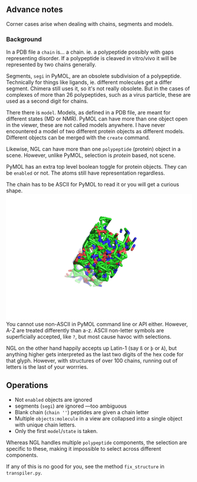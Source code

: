 ## Advance notes
Corner cases arise when dealing with chains, segments and models.

### Background
In a PDB file a `chain` is... a chain. ie. a polypeptide possibly with gaps representing disorder.
If a polypeptide is cleaved in vitro/vivo it will be represented by two chains generally.

Segments, `segi` in PyMOL, are an obsolete subdivision of a polypeptide. Technically for things like ligands,
ie. different molecules get a differ segment. Chimera still uses it, so it's not really obsolete.
But in the cases of complexes of more than 26 polypeptides, such as a virus particle, these are used as a second digit for chains.

There there is `model`. Models, as defined in a PDB file, are meant for different states (MD or NMR).
PyMOL can have more than one object open in the viewer, these are not called models anywhere.
I have never encountered a model of two different protein objects as different models.
Different objects can be merged with the `create` command.

Likewise, NGL can have more than one `polypeptide` (protein) object in a scene.
However, unlike PyMOL, selection is *protein* based, not scene.

PyMOL has an extra top level boolean toggle for protein objects. They can be `enabled` or not.
The atoms still have representation regardless.

The chain has to be ASCII for PyMOL to read it or you will get a curious shape.
![rod of missing byte](images/rod_of_missing_byte.png)
You cannot use non-ASCII in PyMOL command line or API either. However, A-Z are treated differently than a-z.
ASCII non-letter symbols are superficially accepted, like `?`, but most cause havoc with selections.

NGL on the other hand happily accepts up Latin-1 (say `ß` or `þ` or `À`),
but anything higher gets interpreted as the last two digits of the hex code for that glyph.
However, with structures of over 100 chains, running out of letters is the last of your worrries.

## Operations
* Not `enabled` objects are ignored
* segments (`segi`) are ignored &mdash;too ambiguous
* Blank chain (`chain ''`) peptides are given a chain letter
* Multiple `objects:molecule` in a view are collapsed into a single object with unique chain letters.
* Only the first `model`/`state` is taken.

Whereas NGL handles multiple `polypeptide` components, the selection are specific to these, making it impossible to select across different components.

If any of this is no good for you, see the method `fix_structure` in `transpiler.py`.



